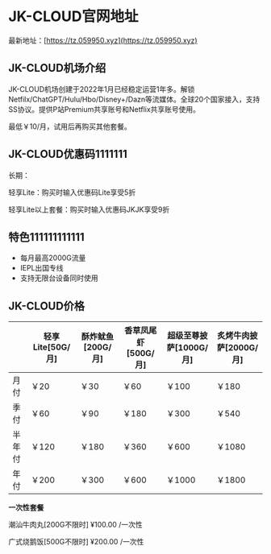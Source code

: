 # JK-CLOUD官网地址

最新地址：[https://tz.059950.xyz](https://tz.059950.xyz)

## JK-CLOUD机场介绍

JK-CLOUD机场创建于2022年1月已经稳定运营1年多。解锁Netfilx/ChatGPT/Hulu/Hbo/Disney+/Dazn等流媒体。全球20个国家接入，支持SS协议。提供P站Premium共享账号和Netflix共享账号使用。

最低￥10/月，试用后再购买其他套餐。

## JK-CLOUD优惠码1111111

长期：

轻享Lite：购买时输入优惠码Lite享受5折

轻享Lite以上套餐：购买时输入优惠码JKJK享受9折

## 特色111111111111

* 每月最高2000G流量
* IEPL出国专线
* 支持无限台设备同时使用

## JK-CLOUD价格

||轻享Lite[50G/月]|酥炸鱿鱼[200G/月]|香草凤尾虾[500G/月]|超级至尊披萨[1000G/月]|炙烤牛肉披萨[2000G/月]|
|----|----|----|----|----|----|
|月付|￥20|￥30|￥60|￥100|￥180|
|季付|￥60|￥90|￥180|￥300|￥540|
|半年付|￥120|￥180|￥360|￥600|￥1080|
|年付|￥200|￥300|￥600|￥1000|￥1800|

**一次性套餐**

潮汕牛肉丸[200G不限时] ¥100.00 /一次性

广式烧鹅饭[500G不限时] ¥200.00 /一次性
